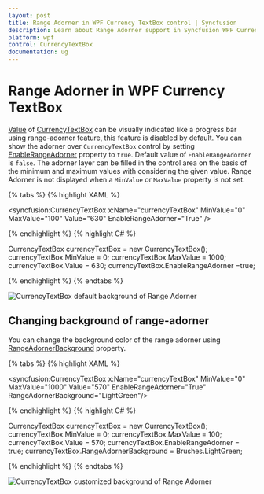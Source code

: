 ```yaml
---
layout: post
title: Range Adorner in WPF Currency TextBox control | Syncfusion
description: Learn about Range Adorner support in Syncfusion WPF Currency TextBox control, its elements and more details.
platform: wpf
control: CurrencyTextBox 
documentation: ug
---
```


# Range Adorner in WPF Currency TextBox

[Value](https://help.syncfusion.com/cr/wpf/Syncfusion.Windows.Shared.CurrencyTextBox.html#Syncfusion_Windows_Shared_CurrencyTextBox_Value) of [CurrencyTextBox](https://www.syncfusion.com/wpf-ui-controls/currency-textbox) can be visually indicated like a progress bar using range-adorner feature, this feature is disabled by default. You can show the adorner over `CurrencyTextBox` control by setting [EnableRangeAdorner](https://help.syncfusion.com/cr/wpf/Syncfusion.Windows.Shared.EditorBase.html#Syncfusion_Windows_Shared_EditorBase_EnableRangeAdorner) property to `true`. Default value of `EnableRangeAdorner` is `false`. The adorner layer can be filled in the control area on the basis of the minimum and maximum values with considering the given value. Range Adorner is not displayed when a `MinValue` or `MaxValue` property is not set.

{% tabs %}
{% highlight XAML %}

<syncfusion:CurrencyTextBox x:Name="currencyTextBox" MinValue="0" MaxValue="100" Value="630"  EnableRangeAdorner="True" />

{% endhighlight %}
{% highlight C# %}

CurrencyTextBox currencyTextBox = new CurrencyTextBox();
currencyTextBox.MinValue = 0;
currencyTextBox.MaxValue = 1000;
currencyTextBox.Value = 630;
currencyTextBox.EnableRangeAdorner =true;

{% endhighlight %}
{% endtabs %}

![CurrencyTextBox default background of Range Adorner ](Range-Adorner_images/Range-Adorner_img1.png)

## Changing background of range-adorner

You can change the background color of the range adorner using [RangeAdornerBackground](https://help.syncfusion.com/cr/wpf/Syncfusion.Windows.Shared.EditorBase.html#Syncfusion_Windows_Shared_EditorBase_RangeAdornerBackground) property.

{% tabs %}
{% highlight XAML %}

<syncfusion:CurrencyTextBox x:Name="currencyTextBox" MinValue="0" MaxValue="1000" Value="570"  EnableRangeAdorner="True" RangeAdornerBackground="LightGreen"/>

{% endhighlight %}
{% highlight C# %}

CurrencyTextBox currencyTextBox = new CurrencyTextBox();
currencyTextBox.MinValue = 0;
currencyTextBox.MaxValue = 100;
currencyTextBox.Value = 570;
currencyTextBox.EnableRangeAdorner = true;
currencyTextBox.RangeAdornerBackground = Brushes.LightGreen;

{% endhighlight %}
{% endtabs %}

![CurrencyTextBox customized background of Range Adorner ](Range-Adorner_images/Range-Adorner_img2.png)
